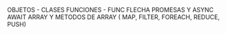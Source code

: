 OBJETOS - CLASES
FUNCIONES - FUNC FLECHA
PROMESAS Y ASYNC AWAIT
ARRAY Y METODOS DE ARRAY ( MAP, FILTER, FOREACH, REDUCE, PUSH)